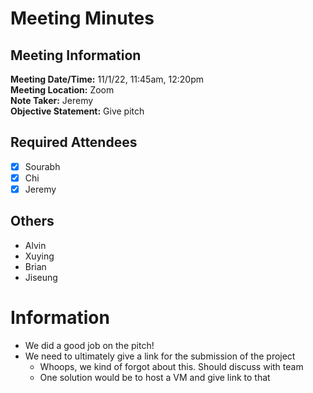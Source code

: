 # Meeting Minutes
## Meeting Information
**Meeting Date/Time:** 11/1/22, 11:45am, 12:20pm   
**Meeting Location:** Zoom   
**Note Taker:** Jeremy  
**Objective Statement:** Give pitch

## Required Attendees
- [x] Sourabh
- [x] Chi
- [x] Jeremy

## Others
- Alvin
- Xuying
- Brian
- Jiseung

# Information
- We did a good job on the pitch!
- We need to ultimately give a link for the submission of the project
  - Whoops, we kind of forgot about this. Should discuss with team
  - One solution would be to host a VM and give link to that